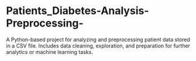 # Patients_Diabetes-Analysis-Preprocessing-
A Python-based project for analyzing and preprocessing patient data stored in a CSV file. Includes data cleaning, exploration, and preparation for further analytics or machine learning tasks.
